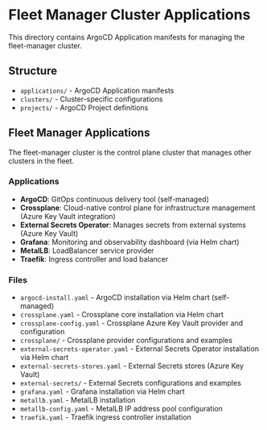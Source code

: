 # Fleet Manager Cluster Applications

This directory contains ArgoCD Application manifests for managing the fleet-manager cluster.

## Structure

- `applications/` - ArgoCD Application manifests
- `clusters/` - Cluster-specific configurations
- `projects/` - ArgoCD Project definitions

## Fleet Manager Applications

The fleet-manager cluster is the control plane cluster that manages other clusters in the fleet.

### Applications

- **ArgoCD**: GitOps continuous delivery tool (self-managed)
- **Crossplane**: Cloud-native control plane for infrastructure management (Azure Key Vault integration)
- **External Secrets Operator**: Manages secrets from external systems (Azure Key Vault)
- **Grafana**: Monitoring and observability dashboard (via Helm chart)
- **MetalLB**: LoadBalancer service provider
- **Traefik**: Ingress controller and load balancer

### Files

- `argocd-install.yaml` - ArgoCD installation via Helm chart (self-managed)
- `crossplane.yaml` - Crossplane core installation via Helm chart
- `crossplane-config.yaml` - Crossplane Azure Key Vault provider and configuration
- `crossplane/` - Crossplane provider configurations and examples
- `external-secrets-operator.yaml` - External Secrets Operator installation via Helm chart
- `external-secrets-stores.yaml` - External Secrets stores (Azure Key Vault)
- `external-secrets/` - External Secrets configurations and examples
- `grafana.yaml` - Grafana installation via Helm chart
- `metallb.yaml` - MetalLB installation
- `metallb-config.yaml` - MetalLB IP address pool configuration
- `traefik.yaml` - Traefik ingress controller installation
